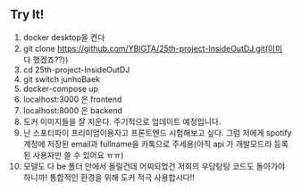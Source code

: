 ## Try It!

1. docker desktop을 켠다
2. git clone https://github.com/YBIGTA/25th-project-InsideOutDJ.git(이미 다 했겠죠??))
3. cd 25th-project-InsideOutDJ
4. git switch junhoBaek
5. docker-compose up
6. localhost:3000 은 frontend
7. localhost:8000 은 backend
8. 도커 이미지들을 잘 지운다. 주기적으로 업데이트 예정입니다.
9. 난 스포티파이 프리미엄이용자고 프론트엔드 시험해보고 싶다. 그럼 저에게 spotify 계정에 저장된 email과 fullname을 카톡으로 주세용(아직 api 가 개발모드라 등록된 사용자만 쓸 수 있어요 ㅠㅠ)
10. 모델도 다 be 폴더 안에서 돌릴건데 어찌되었건 저희의 우당탕탕 코드도 돌아가야하니까! 통합적인 환경을 위해 도커 적극 사용합시다!!
